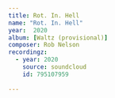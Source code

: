 ```yaml
---
title: Rot. In. Hell
name: "Rot. In. Hell"
year:  2020
album: [Waltz (provisional)]
composer: Rob Nelson
recordingz:
  - year: 2020
    source: soundcloud
    id: 795107959
 
---
```







